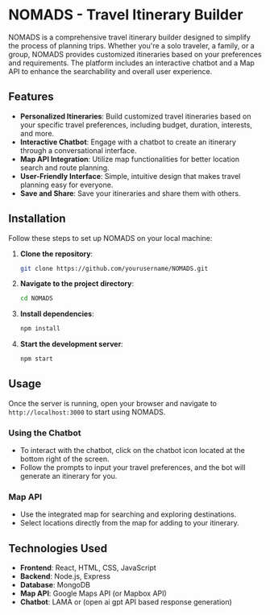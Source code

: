# NOMADS - Travel Itinerary Builder

NOMADS is a comprehensive travel itinerary builder designed to simplify the process of planning trips. Whether you're a solo traveler, a family, or a group, NOMADS provides customized itineraries based on your preferences and requirements. The platform includes an interactive chatbot and a Map API to enhance the searchability and overall user experience.

## Features

- **Personalized Itineraries**: Build customized travel itineraries based on your specific travel preferences, including budget, duration, interests, and more.
- **Interactive Chatbot**: Engage with a chatbot to create an itinerary through a conversational interface.
- **Map API Integration**: Utilize map functionalities for better location search and route planning.
- **User-Friendly Interface**: Simple, intuitive design that makes travel planning easy for everyone.
- **Save and Share**: Save your itineraries and share them with others.

## Installation

Follow these steps to set up NOMADS on your local machine:

1. **Clone the repository**:
    ```bash
    git clone https://github.com/yourusername/NOMADS.git
    ```
2. **Navigate to the project directory**:
    ```bash
    cd NOMADS
    ```
3. **Install dependencies**:
    ```bash
    npm install
    ```
4. **Start the development server**:
    ```bash
    npm start
    ```

## Usage

Once the server is running, open your browser and navigate to `http://localhost:3000` to start using NOMADS.

### Using the Chatbot

- To interact with the chatbot, click on the chatbot icon located at the bottom right of the screen.
- Follow the prompts to input your travel preferences, and the bot will generate an itinerary for you.

### Map API

- Use the integrated map for searching and exploring destinations.
- Select locations directly from the map for adding to your itinerary.

## Technologies Used

- **Frontend**: React, HTML, CSS, JavaScript
- **Backend**: Node.js, Express
- **Database**: MongoDB
- **Map API**: Google Maps API (or Mapbox API)
- **Chatbot**: LAMA or (open ai gpt API based response generation)


